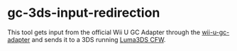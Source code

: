 # gc-3ds-input-redirection
This tool gets input from the official Wii U GC Adapter through the [wii-u-gc-adapter](https://github.com/ToadKing/wii-u-gc-adapter) and sends it to a 3DS running [Luma3DS CFW](https://github.com/AuroraWright/Luma3DS).
